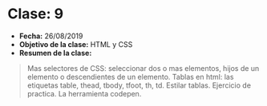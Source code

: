 # Clase: 9
* **Fecha:** 26/08/2019
* **Objetivo de la clase:** HTML y CSS
* **Resumen de la clase:**
> Mas selectores de CSS: seleccionar dos o mas elementos, hijos de un elemento o descendientes de un elemento. Tablas en html: las etiquetas table, thead, tbody, tfoot, th, td. Estilar tablas. Ejercicio de practica. La herramienta codepen. 